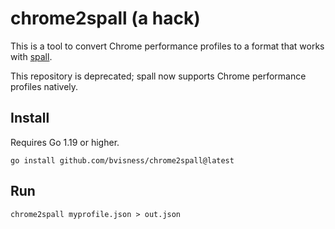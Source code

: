# chrome2spall (a hack)

This is a tool to convert Chrome performance profiles to a format that works with [spall](https://github.com/colrdavidson/spall).

This repository is deprecated; spall now supports Chrome performance profiles natively.

## Install

Requires Go 1.19 or higher.

```
go install github.com/bvisness/chrome2spall@latest
```

## Run

```
chrome2spall myprofile.json > out.json
```
